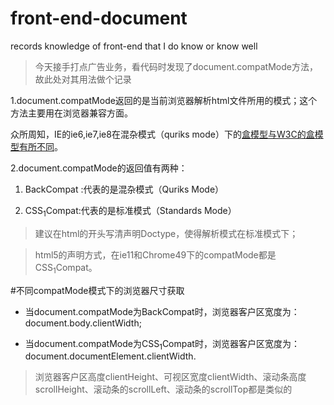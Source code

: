 # front-end-document
records knowledge of front-end that I do know or know well 

> 今天接手打点广告业务，看代码时发现了document.compatMode方法，故此处对其用法做个记录

1.document.compatMode返回的是当前浏览器解析html文件所用的模式；这个方法主要用在浏览器兼容方面。

众所周知，IE的ie6,ie7,ie8在混杂模式（quriks mode）下的[盒模型与W3C的盒模型有所不同](http://www.cnblogs.com/shixiaomiao/p/5413438.html)。

2.document.compatMode的返回值有两种： 

1) BackCompat :代表的是混杂模式（Quriks Mode）

2) CSS<sub>1</sub>Compat:代表的是标准模式（Standards Mode）

> 建议在html的开头写清声明Doctype，使得解析模式在标准模式下；

> html5的声明方式<!Doctype html>，在ie11和Chrome49下的compatMode都是CSS<sub>1</sub>Compat。

#不同compatMode模式下的浏览器尺寸获取

- 当document.compatMode为BackCompat时，浏览器客户区宽度为： document.body.clientWidth;

- 当document.compatMode为CSS<sub>1</sub>Compat时，浏览器客户区宽度为： document.documentElement.clientWidth.
> 浏览器客户区高度clientHeight、可视区宽度clientWidth、滚动条高度scrollHeight、滚动条的scrollLeft、滚动条的scrollTop都是类似的


